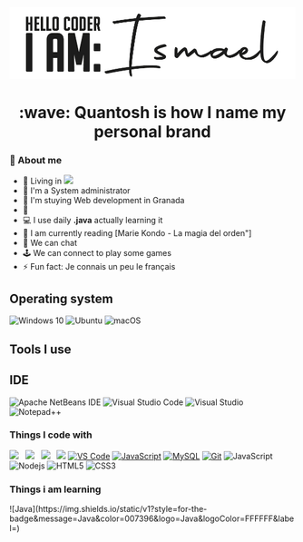 <img src="https://raw.githubusercontent.com/quantosh/quantosh/main/githubcabecera.jpg?raw=true">
<center><h1>:wave: Quantosh is how I name my personal brand </h1></center>

### <h3>🤵 About me</h3>
- 📌 Living in <img src="https://ae01.alicdn.com/kf/Ub383ce3593fb488ebb97c3a2c4432fb7J.png" width="20">
- 🏦 I'm a System administrator  
- 📝 I'm stuying Web development in Granada
- 🌱 
- 💻 I use daily **.java** actually learning it
- 📖 I am currently reading [Marie Kondo - La magia del orden"]
- 💬 We can chat
- 🕹 We can connect to play some games 
- ⚡ Fun fact: Je connais un peu le français

## Operating system 
![Windows 10](https://img.shields.io/static/v1?style=for-the-badge&message=Windows&color=0078D6&logo=Windows&logoColor=FFFFFF&label=)
![Ubuntu](https://img.shields.io/static/v1?style=for-the-badge&message=Ubuntu&color=E95420&logo=Ubuntu&logoColor=FFFFFF&label=)
![macOS](https://img.shields.io/static/v1?style=for-the-badge&message=macOS&color=000000&logo=macOS&logoColor=FFFFFF&label=)


## Tools I use

## IDE 
![Apache NetBeans IDE](https://img.shields.io/static/v1?style=for-the-badge&message=Apache+NetBeans+IDE&color=1B6AC6&logo=Apache+NetBeans+IDE&logoColor=ADD439&label=)
![Visual Studio Code](https://img.shields.io/static/v1?style=for-the-badge&message=Visual+Studio+Code&color=007ACC&logo=Visual+Studio+Code&logoColor=FFFFFF&label=)
![Visual Studio](https://img.shields.io/static/v1?style=for-the-badge&message=Visual+Studio&color=5C2D91&logo=Visual+Studio&logoColor=FFFFFF&label=)
![Notepad++](https://img.shields.io/static/v1?style=for-the-badge&message=Notepad%2B%2B&color=222222&logo=Notepad%2B%2B&logoColor=90E59A&label=)

<h3> Things I code with </h3>

<img src="https://cdn.jsdelivr.net/gh/devicons/devicon@latest/icons/html5/html5-plain.svg" width="40px">&nbsp;&nbsp;&nbsp;<img src="https://cdn.jsdelivr.net/gh/devicons/devicon@latest/icons/css3/css3-plain.svg" width="40px">&nbsp;&nbsp;&nbsp;<img src="https://cdn.jsdelivr.net/gh/devicons/devicon@latest/icons/javascript/javascript-original.svg" width="40px">&nbsp;&nbsp;&nbsp;<img src="https://cdn.jsdelivr.net/gh/devicons/devicon@latest/icons/git/git-original.svg" width="40px">
[![VS Code](https://img.shields.io/badge/IDE-VSCode-%23007ACC?style=flat-square&logo=Visual-studio-code)](https://code.visualstudio.com/)
[![JavaScript](https://img.shields.io/badge/-JavaScript-%23F7DF1C?style=flat-square&logo=javascript&logoColor=000000&labelColor=%23F7DF1C&color=%23FFCE5A)](https://www.javascript.com/)
[![MySQL](https://img.shields.io/badge/-MySQL-4479A1?style=flat-square&logo=MySQL&logoColor=ffffff)](https://www.mysql.com/)
[![Git](https://img.shields.io/badge/-Git-%23F05032?style=flat-square&logo=git&logoColor=%23ffffff)](https://git-scm.com/)
![JavaScript](https://img.shields.io/badge/-JavaScript-black?style=flat-square&logo=javascript)
![Nodejs](https://img.shields.io/badge/-Nodejs-black?style=flat-square&logo=Node.js)
![HTML5](https://img.shields.io/badge/-HTML5-E34F26?style=flat-square&logo=html5&logoColor=white)
![CSS3](https://img.shields.io/badge/-CSS3-1572B6?style=flat-square&logo=css3)

<h3>Things i am learning </h3>
![Java](https://img.shields.io/static/v1?style=for-the-badge&message=Java&color=007396&logo=Java&logoColor=FFFFFF&label=)



